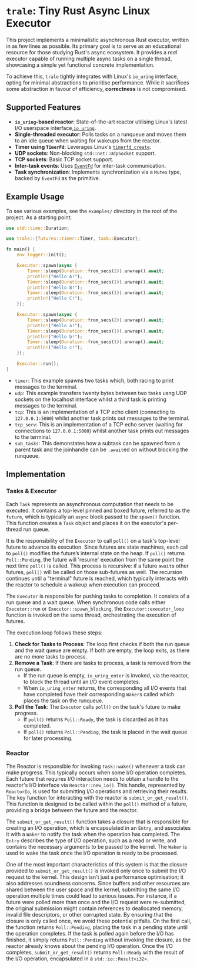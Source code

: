 # `trale`: Tiny Rust Async Linux Executor

This project implements a minimalistic asynchronous Rust executor, written in as
few lines as possible. Its primary goal is to serve as an educational resource
for those studying Rust's async ecosystem. It provides a *real* executor capable
of running multiple async tasks on a single thread, showcasing a simple yet
functional concrete implementation.

To achieve this, `trale` tightly integrates with Linux's `io_uring` interface,
opting for minimal abstractions to prioritise performance. While it sacrifices
some abstraction in favour of efficiency, **correctness** is not compromised.

## Supported Features

- **`io_uring`-based reactor**: State-of-the-art reactor utilising Linux's
  latest I/O userspace
  interface,[`io_uring`](https://man7.org/linux/man-pages/man7/io_uring.7.html).
- **Single-threaded executor**: Polls tasks on a runqueue and moves them to an
  idle queue when waiting for wakeups from the reactor.
- **Timer using `TimerFd`**: Leverages Linux's
  [`timerfd_create`](https://linux.die.net/man/2/timerfd_create).
- **UDP sockets**: Non-blocking `std::net::UdpSocket` support.
- **TCP sockets**: Basic TCP socket support.
- **Inter-task events**: Uses [`EventFd`](https://linux.die.net/man/2/eventfd)
  for inter-task communication.
- **Task synchronization**: Implements synchronization via a `Mutex` type,
  backed by `EventFd` as the primitive.

Example Usage
-----

To see various examples, see the `examples/` directory in the root of
the project.  As a starting point:

```rust
use std::time::Duration;

use trale::{futures::timer::Timer, task::Executor};

fn main() {
    env_logger::init();

    Executor::spawn(async {
        Timer::sleep(Duration::from_secs(2)).unwrap().await;
        println!("Hello A!");
        Timer::sleep(Duration::from_secs(1)).unwrap().await;
        println!("Hello B!");
        Timer::sleep(Duration::from_secs(1)).unwrap().await;
        println!("Hello C!");
    });

    Executor::spawn(async {
        Timer::sleep(Duration::from_secs(2)).unwrap().await;
        println!("Hello a!");
        Timer::sleep(Duration::from_secs(1)).unwrap().await;
        println!("Hello b!");
        Timer::sleep(Duration::from_secs(1)).unwrap().await;
        println!("Hello c!");
    });

    Executor::run();
}

```

- `timer`: This example spawns two tasks which, both racing to print
  messages to the terminal.
- `udp`: This example transfers twenty bytes between two tasks usng
  UDP sockets on the localhost interface whilst a third task is
  printing messages to the terminal.
- `tcp`: This is an implementation of a TCP echo client (connecting to
  `127.0.0.1:5000`) whilst another task prints out messages to the
  terminal.
- `tcp_serv`: This is an implementation of a TCP echo server (waiting for
  connections to `127.0.0.1:5000`) whilst another task prints out messages to
  the terminal.
- `sub_tasks`: This demonstates how a subtask can be spawned from a 
   parent task and the joinhandle can be `.await`ed on without blocking
   the runqueue.

## Implementation

### Tasks & Executor

Each `Task` represents an asynchronous computation that needs to be executed. It
contains a top-level pinned and boxed future, referred to as the `future`, which
is typically an `async` block passed to the `spawn()` function. This function
creates a `Task` object and places it on the executor's per-thread run queue.

It is the responsibility of the `Executor` to call `poll()` on a task's
top-level future to advance its execution. Since futures are state machines,
each call to `poll()` modifies the future’s internal state on the heap. If
`poll()` returns `Poll::Pending`, the future will 'resume' execution from the
same point the next time `poll()` is called. This process is recursive: if a
future `await`s other futures, `poll()` will be called on those sub-futures as
well. The recursion continues until a "terminal" future is reached, which
typically interacts with the reactor to schedule a wakeup when execution can
proceed.

The `Executor` is responsible for pushing tasks to completion. It consists of a
run queue and a wait queue. When synchronous code calls either `Executor::run`
or `Executor::spawn_blocking`, the `Executor::executor_loop` function is invoked
on the same thread, orchestrating the execution of futures.

The execution loop follows these steps:

1. **Check for Tasks to Process**: The loop first checks if both the run queue
   and the wait queue are empty. If both are empty, the loop exits, as there are
   no more tasks to process.
2. **Remove a Task**: If there are tasks to process, a task is removed from the
   run queue.
   - If the run queue is empty, `io_uring_enter` is invoked, via the reactor, to
     block the thread until an I/O event completes.
   - When `io_uring_enter` returns, the corresponding all I/O events that have
     completed have their corresponding `Waker`s called which places the task on
     the runqueue.
3. **Poll the Task**: The `Executor` calls `poll()` on the task's future to make
   progress.
   - If `poll()` returns `Poll::Ready`, the task is discarded as it has
     completed.
   - If `poll()` returns `Poll::Pending`, the task is placed in the wait queue
     for later processing.

### Reactor

The Reactor is responsible for invoking `Task::wake()` whenever a task can make
progress. This typically occurs when some I/O operation completes. Each future
that requires I/O interaction needs to obtain a handle to the reactor's I/O
interface via `Reactor::new_io()`. This handle, represented by `ReactorIo`, is
used for submitting I/O operations and retrieving their results. The key
function for interacting with the reactor is `submit_or_get_result()`. This
function is designed to be called within the `poll()` method of a future,
providing a bridge between the future and the reactor.

The `submit_or_get_result()` function takes a closure that is responsible for
creating an I/O operation, which is encapsulated in an `Entry`, and associates
it with a `Waker` to notify the task when the operation has completed. The
`Entry` describes the type of I/O operation, such as a read or write, and
contains the necessary arguments to be passed to the kernel. The `Waker` is used
to wake the task once the I/O operation is ready to be processed.

One of the most important characteristics of this system is that the closure
provided to `submit_or_get_result()` is invoked only once to submit the I/O
request to the kernel. This design isn't just a performance optimisation; it
also addresses soundness concerns. Since buffers and other resources are shared
between the user space and the kernel, submitting the same I/O operation
multiple times could lead to serious issues. For instance, if a future were
polled more than once and the I/O request were re-submitted, the original
submission might contain references to deallocated memory, invalid file
descriptors, or other corrupted state. By ensuring that the closure is only
called once, we avoid these potential pitfalls. On the first call, the function
returns `Poll::Pending`, placing the task in a pending state until the operation
completes. If the task is polled again before the I/O has finished, it simply
returns `Poll::Pending` without invoking the closure, as the reactor already
knows about the pending I/O operation. Once the I/O completes,
`submit_or_get_result()` returns `Poll::Ready` with the result of the I/O
operation, encapsulated in a `std::io::Result<i32>`.
